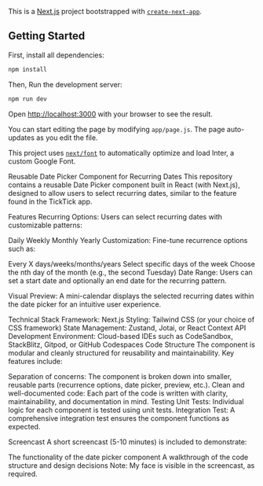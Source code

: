This is a [Next.js](https://nextjs.org/) project bootstrapped with [`create-next-app`](https://github.com/vercel/next.js/tree/canary/packages/create-next-app).

## Getting Started

First, install all dependencies:
```bash
npm install

```
Then, Run the development server:

```bash
npm run dev

```

Open [http://localhost:3000](http://localhost:3000) with your browser to see the result.

You can start editing the page by modifying `app/page.js`. The page auto-updates as you edit the file.

This project uses [`next/font`](https://nextjs.org/docs/basic-features/font-optimization) to automatically optimize and load Inter, a custom Google Font.

Reusable Date Picker Component for Recurring Dates
This repository contains a reusable Date Picker component built in React (with Next.js), designed to allow users to select recurring dates, similar to the feature found in the TickTick app.

Features
Recurring Options: Users can select recurring dates with customizable patterns:

Daily
Weekly
Monthly
Yearly
Customization: Fine-tune recurrence options such as:

Every X days/weeks/months/years
Select specific days of the week
Choose the nth day of the month (e.g., the second Tuesday)
Date Range: Users can set a start date and optionally an end date for the recurring pattern.

Visual Preview: A mini-calendar displays the selected recurring dates within the date picker for an intuitive user experience.

Technical Stack
Framework: Next.js
Styling: Tailwind CSS (or your choice of CSS framework)
State Management: Zustand, Jotai, or React Context API
Development Environment: Cloud-based IDEs such as CodeSandbox, StackBlitz, Gitpod, or GitHub Codespaces
Code Structure
The component is modular and cleanly structured for reusability and maintainability. Key features include:

Separation of concerns: The component is broken down into smaller, reusable parts (recurrence options, date picker, preview, etc.).
Clean and well-documented code: Each part of the code is written with clarity, maintainability, and documentation in mind.
Testing
Unit Tests: Individual logic for each component is tested using unit tests.
Integration Test: A comprehensive integration test ensures the component functions as expected.

Screencast
A short screencast (5-10 minutes) is included to demonstrate:

The functionality of the date picker component
A walkthrough of the code structure and design decisions
Note: My face is visible in the screencast, as required.


